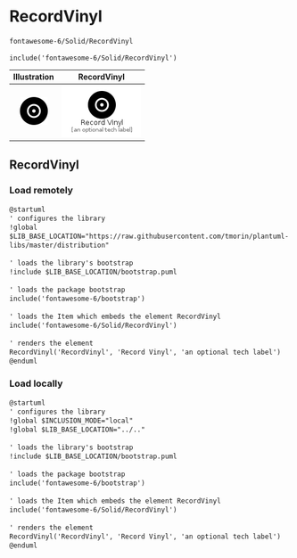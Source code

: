 # RecordVinyl


```text
fontawesome-6/Solid/RecordVinyl
```

```text
include('fontawesome-6/Solid/RecordVinyl')
```



| Illustration | RecordVinyl |
| :---: | :---: |
| ![illustration for Illustration](../../fontawesome-6/Solid/RecordVinyl.png) | ![illustration for RecordVinyl](../../fontawesome-6/Solid/RecordVinyl.Local.png) |




## RecordVinyl

### Load remotely
```plantuml
@startuml
' configures the library
!global $LIB_BASE_LOCATION="https://raw.githubusercontent.com/tmorin/plantuml-libs/master/distribution"

' loads the library's bootstrap
!include $LIB_BASE_LOCATION/bootstrap.puml

' loads the package bootstrap
include('fontawesome-6/bootstrap')

' loads the Item which embeds the element RecordVinyl
include('fontawesome-6/Solid/RecordVinyl')

' renders the element
RecordVinyl('RecordVinyl', 'Record Vinyl', 'an optional tech label')
@enduml
```

### Load locally
```plantuml
@startuml
' configures the library
!global $INCLUSION_MODE="local"
!global $LIB_BASE_LOCATION="../.."

' loads the library's bootstrap
!include $LIB_BASE_LOCATION/bootstrap.puml

' loads the package bootstrap
include('fontawesome-6/bootstrap')

' loads the Item which embeds the element RecordVinyl
include('fontawesome-6/Solid/RecordVinyl')

' renders the element
RecordVinyl('RecordVinyl', 'Record Vinyl', 'an optional tech label')
@enduml
```

